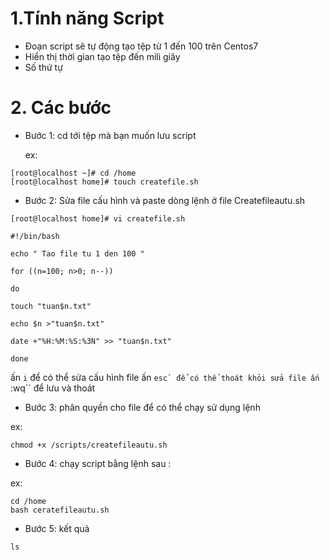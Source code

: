 # 1.Tính năng Script 

 + Đoạn script sẽ tự động tạo tệp từ 1 đến 100 trên Centos7
 + Hiển thị thời gian tạo tệp đến mili giây
 + Số thứ tự

# 2. Các bước 

 - Bước 1: cd tới tệp mà bạn muốn lưu script

	ex:
 ```
[root@localhost ~]# cd /home
[root@localhost home]# touch createfile.sh

```
- Bước 2: Sửa file cấu hình và paste dòng lệnh ở file Createfileautu.sh 

```
[root@localhost home]# vi createfile.sh

#!/bin/bash

echo " Tao file tu 1 den 100 "

for ((n=100; n>0; n--))

do

touch "tuan$n.txt"

echo $n >"tuan$n.txt"

date +"%H:%M:%S:%3N" >> "tuan$n.txt"

done
```

ấn ``i`` để có thể sửa cấu hình file
ấn ``esc` để có thể thoát khỏi sửa file
ấn ``:wq`` để lưu và thoát

- Bước 3: phân quyền cho file để có thể chạy
  sử dụng lệnh

ex: 
```
chmod +x /scripts/createfileautu.sh
```
- Bước 4: chạy script bằng lệnh sau :

ex:

```
cd /home
bash ceratefileautu.sh
```
- Bước 5: kết quả

```
ls
```

